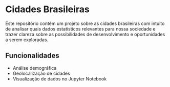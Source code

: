 # Cidades Brasileiras

Este repositório contém um projeto sobre as cidades brasileiras com intuito de analisar quais dados estatisticos relevantes para nossa sociedade e trazer clareza sobre as possibilidades de desenvolvimento e oportunidades a serem exploradas.

## Funcionalidades
- Análise demográfica
- Geolocalização de cidades
- Visualização de dados no Jupyter Notebook